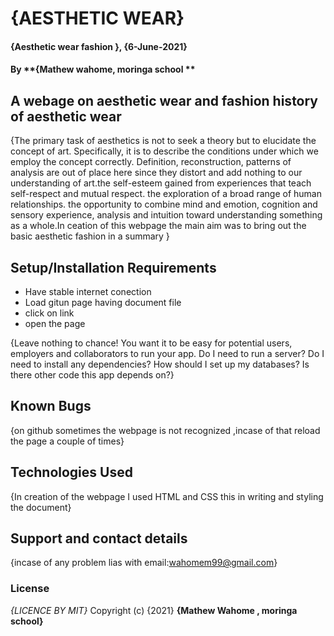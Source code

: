 # {AESTHETIC WEAR}
#### {Aesthetic wear fashion  }, {6-June-2021}
#### By **{Mathew wahome, moringa school **
## A webage on aesthetic wear and fashion history of aesthetic wear
{The primary task of aesthetics is not to seek a theory but to elucidate the concept of art. Specifically, it is to describe the conditions under which we employ the concept correctly. Definition, reconstruction, patterns of analysis are out of place here since they distort and add nothing to our understanding of art.the self-esteem gained from experiences that teach self-respect and mutual respect. the exploration of a broad range of human relationships. the opportunity to combine mind and emotion, cognition and sensory experience, analysis and intuition toward understanding something as a whole.In ceation of this webpage the main aim was to bring out the basic aesthetic fashion in a summary }
## Setup/Installation Requirements
* Have stable internet conection
* Load gitun page having document file
* click on link
* open the page

{Leave nothing to chance! You want it to be easy for potential users, employers and collaborators to run your app. Do I need to run a server? Do I need to install any dependencies? How should I set up my databases? Is there other code this app depends on?}
## Known Bugs
{on github sometimes the webpage is not  recognized ,incase of that reload the page a couple of times}
## Technologies Used
{In creation of the webpage I used HTML and CSS this in writing and styling the document}
## Support and contact details
{incase of any problem lias with email:wahomem99@gmail.com}
### License
*{LICENCE BY MIT}*
Copyright (c) {2021} **{Mathew Wahome , moringa school}**
